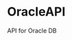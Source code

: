 # OracleAPI

<a href="https://github.com/bradai-zied/OracleAPI/blob/master/img.jpg?raw=true" title="" alt="API Oracle"></a>
<!-- [![FVCproductions](https://avatars1.githubusercontent.com/u/4284691?v=3&s=200)](http://fvcproductions.com) -->
API for Oracle DB
